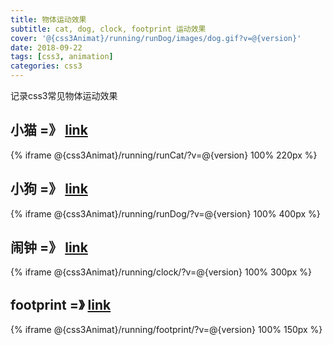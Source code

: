 ```yaml
---
title: 物体运动效果
subtitle: cat, dog, clock, footprint 运动效果
cover: '@{css3Animat}/running/runDog/images/dog.gif?v=@{version}' 
date: 2018-09-22
tags: [css3, animation]
categories: css3
---
```

记录css3常见物体运动效果
<!--more-->

## 小猫 =》 [link](@{css3Animat}/running/runCat/?v=@{version})
{% iframe @{css3Animat}/running/runCat/?v=@{version} 100% 220px %}

## 小狗 =》 [link](@{css3Animat}/running/runDog/?v=@{version})
{% iframe @{css3Animat}/running/runDog/?v=@{version} 100% 400px %}

## 闹钟 =》 [link](@{css3Animat}/running/clock/?v=@{version})
{% iframe @{css3Animat}/running/clock/?v=@{version} 100% 300px %}

## footprint =》 [link](@{css3Animat}/running/footprint/?v=@{version})
{% iframe @{css3Animat}/running/footprint/?v=@{version} 100% 150px %}